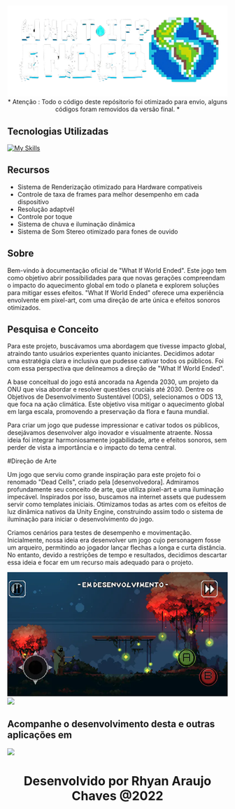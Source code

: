 <div align="center">
  <img src="logo_whatif_game.png" />
</div>

<div align="center"> 
  * Atenção : Todo o código deste repósitorio foi otimizado para envio, alguns códigos foram removidos da versão final. *
</div>


## Tecnologias Utilizadas

[![My Skills](https://skillicons.dev/icons?i=cs,unity,visualstudio)](https://skillicons.dev)


## Recursos

- Sistema de Renderização otimizado para Hardware compativeis
- Controle de taxa de frames para melhor desempenho em cada dispositivo
- Resolução adaptvél
- Controle por toque
- Sistema de chuva e iluminação dinâmica
- Sistema de Som Stereo otimizado para fones de ouvido

## Sobre

Bem-vindo à documentação oficial de "What If World Ended". Este jogo tem como objetivo abrir possibilidades para que novas gerações compreendam o impacto do aquecimento global em todo o planeta e explorem soluções para mitigar esses efeitos. "What If World Ended" oferece uma experiência envolvente em pixel-art, com uma direção de arte única e efeitos sonoros otimizados.

## Pesquisa e Conceito

Para este projeto, buscávamos uma abordagem que tivesse impacto global, atraindo tanto usuários experientes quanto iniciantes. Decidimos adotar uma estratégia clara e inclusiva que pudesse cativar todos os públicos. Foi com essa perspectiva que delineamos a direção de "What If World Ended".

A base conceitual do jogo está ancorada na Agenda 2030, um projeto da ONU que visa abordar e resolver questões cruciais até 2030. Dentre os Objetivos de Desenvolvimento Sustentável (ODS), selecionamos o ODS 13, que foca na ação climática. Este objetivo visa mitigar o aquecimento global em larga escala, promovendo a preservação da flora e fauna mundial.

Para criar um jogo que pudesse impressionar e cativar todos os públicos, desejávamos desenvolver algo inovador e visualmente atraente. Nossa ideia foi integrar harmoniosamente jogabilidade, arte e efeitos sonoros, sem perder de vista a importância e o impacto do tema central.

#Direção de Arte

Um jogo que serviu como grande inspiração para este projeto foi o renomado "Dead Cells", criado pela [desenvolvedora]. Admiramos profundamente seu conceito de arte, que utiliza pixel-art e uma iluminação impecável. Inspirados por isso, buscamos na internet assets que pudessem servir como templates iniciais. Otimizamos todas as artes com os efeitos de luz dinâmica nativos da Unity Engine, construindo assim todo o sistema de iluminação para iniciar o desenvolvimento do jogo.

Criamos cenários para testes de desempenho e movimentação. Inicialmente, nossa ideia era desenvolver um jogo cujo personagem fosse um arqueiro, permitindo ao jogador lançar flechas a longa e curta distância. No entanto, devido a restrições de tempo e resultados, decidimos descartar essa ideia e focar em um recurso mais adequado para o projeto.

<div>
  <img src="print1.webp"/>
</div>




<div>
 <img src="jokenpo (1).gif">
</div>


## Acompanhe o desenvolvimento desta e outras aplicações em
<p>
  <a href="https://www.linkedin.com/in/rhyan-araujo-chaves/">
    <img src="https://skillicons.dev/icons?i=linkedin" />
  </a>
</p>

<h1 align="center">
   Desenvolvido por Rhyan Araujo Chaves @2022
</h1>



